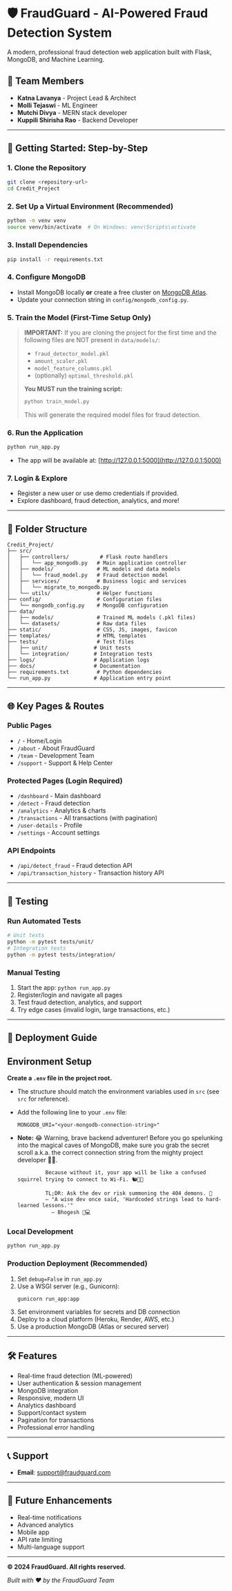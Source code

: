 # 🛡️ FraudGuard - AI-Powered Fraud Detection System

A modern, professional fraud detection web application built with Flask, MongoDB, and Machine Learning.

## 👥 **Team Members**
- **Katna Lavanya** - Project Lead & Architect
- **Molli Tejaswi** - ML Engineer  
- **Mutchi Divya** - MERN stack developer 
- **Kuppili Shirisha Rao** - Backend Developer

---

## 🚀 **Getting Started: Step-by-Step**

### 1. **Clone the Repository**
```bash
git clone <repository-url>
cd Credit_Project
```

### 2. **Set Up a Virtual Environment (Recommended)**
```bash
python -m venv venv
source venv/bin/activate  # On Windows: venv\Scripts\activate
```

### 3. **Install Dependencies**
```bash
pip install -r requirements.txt
```

### 4. **Configure MongoDB**
- Install MongoDB locally **or** create a free cluster on [MongoDB Atlas](https://www.mongodb.com/atlas).
- Update your connection string in `config/mongodb_config.py`.

### 5. **Train the Model (First-Time Setup Only)**
> **IMPORTANT:**
> If you are cloning the project for the first time and the following files are NOT present in `data/models/`:
> - `fraud_detector_model.pkl`
> - `amount_scaler.pkl`
> - `model_feature_columns.pkl`
> - (optionally) `optimal_threshold.pkl`
>
> **You MUST run the training script:**
> ```bash
> python train_model.py
> ```
> This will generate the required model files for fraud detection.

### 6. **Run the Application**
```bash
python run_app.py
```
- The app will be available at: [http://127.0.0.1:5000](http://127.0.0.1:5000)

### 7. **Login & Explore**
- Register a new user or use demo credentials if provided.
- Explore dashboard, fraud detection, analytics, and more!

---

## 📁 **Folder Structure**

```
Credit_Project/
├── src/
│   ├── controllers/          # Flask route handlers
│   │   └── app_mongodb.py   # Main application controller
│   ├── models/              # ML models and data models
│   │   └── fraud_model.py   # Fraud detection model
│   ├── services/            # Business logic and services
│   │   └── migrate_to_mongodb.py
│   └── utils/               # Helper functions
├── config/                  # Configuration files
│   └── mongodb_config.py    # MongoDB configuration
├── data/
│   ├── models/              # Trained ML models (.pkl files)
│   └── datasets/            # Raw data files
├── static/                  # CSS, JS, images, favicon
├── templates/               # HTML templates
├── tests/                   # Test files
│   ├── unit/               # Unit tests
│   └── integration/        # Integration tests
├── logs/                   # Application logs
├── docs/                   # Documentation
├── requirements.txt         # Python dependencies
└── run_app.py              # Application entry point
```

---

## 🌐 **Key Pages & Routes**

### **Public Pages**
- `/` - Home/Login
- `/about` - About FraudGuard
- `/team` - Development Team
- `/support` - Support & Help Center

### **Protected Pages (Login Required)**
- `/dashboard` - Main dashboard
- `/detect` - Fraud detection
- `/analytics` - Analytics & charts
- `/transactions` - All transactions (with pagination)
- `/user-details` - Profile
- `/settings` - Account settings

### **API Endpoints**
- `/api/detect_fraud` - Fraud detection API
- `/api/transaction_history` - Transaction history API

---

## 🧪 **Testing**

### **Run Automated Tests**
```bash
# Unit tests
python -m pytest tests/unit/
# Integration tests
python -m pytest tests/integration/
```

### **Manual Testing**
1. Start the app: `python run_app.py`
2. Register/login and navigate all pages
3. Test fraud detection, analytics, and support
4. Try edge cases (invalid login, large transactions, etc.)

---

## 🚀 **Deployment Guide**

## **Environment Setup**
 **Create a `.env` file in the project root.**
   - The structure should match the environment variables used in `src` (see `src` for reference).
   - Add the following line to your `.env` file:
     
     ```
     MONGODB_URI="<your-mongodb-connection-string>"
     ```
   - **Note:** 😂 Warning, brave backend adventurer!
                  Before you go spelunking into the magical caves of MongoDB, make sure you grab the secret scroll a.k.a. the correct connection string from the mighty project developer 🧙‍♀️.

                  Because without it, your app will be like a confused squirrel trying to connect to Wi-Fi. 🐿️📡💥

                  TL;DR: Ask the dev or risk summoning the 404 demons. 👻  
                  — "A wise dev once said, 'Hardcoded strings lead to hard-learned lessons.'"
                    – Bhogesh 🧠💻
### **Local Development**
```bash
python run_app.py
```

### **Production Deployment (Recommended)**
1. Set `debug=False` in `run_app.py`
2. Use a WSGI server (e.g., Gunicorn):
   ```bash
   gunicorn run_app:app
   ```
3. Set environment variables for secrets and DB connection
4. Deploy to a cloud platform (Heroku, Render, AWS, etc.)
5. Use a production MongoDB (Atlas or secured server)

---

## 🛠️ **Features**
- Real-time fraud detection (ML-powered)
- User authentication & session management
- MongoDB integration
- Responsive, modern UI
- Analytics dashboard
- Support/contact system
- Pagination for transactions
- Professional error handling

---

## 📞 **Support**
- **Email**: support@fraudguard.com

---

## 🎯 **Future Enhancements**
- Real-time notifications
- Advanced analytics
- Mobile app
- API rate limiting
- Multi-language support

---

**© 2024 FraudGuard. All rights reserved.**

*Built with ❤️ by the FraudGuard Team* 



